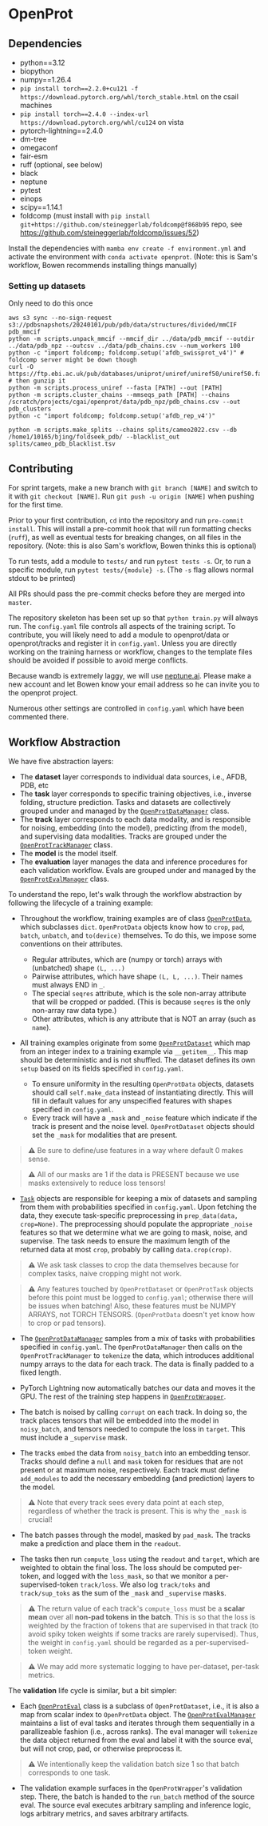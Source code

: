# OpenProt

## Dependencies
* python==3.12
* biopython
* numpy==1.26.4
* `pip install torch==2.2.0+cu121 -f https://download.pytorch.org/whl/torch_stable.html` on the csail machines
* `pip install torch==2.4.0 --index-url https://download.pytorch.org/whl/cu124` on vista
* pytorch-lightning==2.4.0
* dm-tree
* omegaconf
* fair-esm
* ruff (optional, see below)
* black
* neptune
* pytest
* einops
* scipy==1.14.1
* foldcomp (must install with `pip install git+https://github.com/steineggerlab/foldcomp@f868b95` repo, see https://github.com/steineggerlab/foldcomp/issues/52)

Install the dependencies with `mamba env create -f environment.yml` and activate the environment with `conda activate openprot`. (Note: this is Sam's workflow, Bowen recommends installing things manually)

### Setting up datasets
Only need to do this once
```
aws s3 sync --no-sign-request s3://pdbsnapshots/20240101/pub/pdb/data/structures/divided/mmCIF pdb_mmcif
python -m scripts.unpack_mmcif --mmcif_dir ../data/pdb_mmcif --outdir ../data/pdb_npz --outcsv ../data/pdb_chains.csv --num_workers 100
python -c "import foldcomp; foldcomp.setup('afdb_swissprot_v4')" # foldcomp server might be down though
curl -O https://ftp.ebi.ac.uk/pub/databases/uniprot/uniref/uniref50/uniref50.fasta.gz # then gunzip it
python -m scripts.process_uniref --fasta [PATH] --out [PATH]
python -m scripts.cluster_chains --mmseqs_path [PATH] --chains /scratch/projects/cgai/openprot/data/pdb_npz/pdb_chains.csv --out pdb_clusters
python -c "import foldcomp; foldcomp.setup('afdb_rep_v4')"

python -m scripts.make_splits --chains splits/cameo2022.csv --db /home1/10165/bjing/foldseek_pdb/ --blacklist_out splits/cameo_pdb_blacklist.tsv
```

## Contributing

For sprint targets, make a new branch with `git branch [NAME]` and switch to it with `git checkout [NAME]`. Run `git push -u origin [NAME]` when pushing for the first time.

Prior to your first contribution, `cd` into the repository and run `pre-commit install`. This will install a pre-commit hook that will run formatting checks (`ruff`), as well as eventual tests for breaking changes, on all files in the repository. (Note: this is also Sam's workflow, Bowen thinks this is optional)

To run tests, add a module to `tests/` and run `pytest tests -s`. Or, to run a specific module, run `pytest tests/{module} -s`. (The `-s` flag allows normal stdout to be printed)

All PRs should pass the pre-commit checks before they are merged into `master`.

The repository skeleton has been set up so that `python train.py` will always run. The `config.yaml` file controls all aspects of the training script. To contribute, you will likely need to add a module to openprot/data or openprot/tracks and register it in `config.yaml`. Unless you are directly working on the training harness or workflow, changes to the template files should be avoided if possible to avoid merge conflicts.

Because wandb is extremely laggy, we will use [neptune.ai](https://neptune.ai/). Please make a new account and let Bowen know your email address so he can invite you to the openprot project.

Numerous other settings are controlled in `config.yaml` which have been commented there.

## Workflow Abstraction

We have five abstraction layers:
* The **dataset** layer corresponds to individual data sources, i.e., AFDB, PDB, etc
* The **task** layer corresponds to specific training objectives, i.e., inverse folding, structure prediction. Tasks and datasets are collectively grouped under and managed by the [`OpenProtDataManager`](openprot/data/manager.py) class.
* The **track** layer corresponds to each data modality, and is responsible for noising, embedding (into the model), predicting (from the model), and supervising data modalities. Tracks are grouped under the [`OpenProtTrackManager`](openprot/tracks/manager.py) class.
* The **model** is the model itself.
* The **evaluation** layer manages the data and inference procedures for each validation workflow. Evals are grouped under and managed by the [`OpenProtEvalManager`](openprot/evals/manager.py) class.


To understand the repo, let's walk through the workflow abstraction by following the lifecycle of a training example:

* Throughout the workflow, training examples are of class [`OpenProtData`](openprot/data/data.py), which subclasses `dict`. `OpenProtData` objects know how to `crop`, `pad`, `batch`, `unbatch`, and `to(device)` themselves. To do this, we impose some conventions on their attributes.
    * Regular attributes, which are (numpy or torch) arrays with (unbatched) shape `(L, ...)`
    * Pairwise attributes, which have shape `(L, L, ...)`. Their names must always END in `_`.
    * The special `seqres` attribute, which is the sole non-array attribute that will be cropped or padded. (This is because `seqres` is the only non-array raw data type.)
    * Other attributes, which is any attribute that is NOT an array (such as `name`).
      
* All training examples originate from some [`OpenProtDataset`](openprot/data/data.py) which map from an integer index to a training example via `__getitem__`. This map should be deterministic and is not shuffled. The dataset defines its own `setup` based on its fields specified in `config.yaml`.
    * To ensure uniformity in the resulting `OpenProtData` objects, datasets should call `self.make_data` instead of instantiating directly. This will fill in default values for any unspecified features with shapes specified in `config.yaml`.
    * Every track will have a `_mask` and `_noise` feature which indicate if the track is present and the noise level. `OpenProtDataset` objects should set the `_mask` for modalities that are present.

> &#x26A0; Be sure to define/use features in a way where default 0 makes sense.

> &#x26A0; All of our masks are 1 if the data is PRESENT because we use masks extensively to reduce loss tensors!

* [`Task`](openprot/tasks/task.py) objects are responsible for keeping a mix of datasets and sampling from them with probabilities specified in `config.yaml`. Upon fetching the data, they execute task-specific preprocessing in `prep_data(data, crop=None)`. The preprocessing should populate the appropriate `_noise` features so that we determine what we are going to mask, noise, and supervise. The task needs to ensure the maximum length of the returned data at most `crop`, probably by calling `data.crop(crop)`.

> &#x26A0; We ask task classes to crop the data themselves because for complex tasks, naive cropping might not work.

> &#x26A0; Any features touched by `OpenProtDataset` or `OpenProtTask` objects before this point must be logged to `config.yaml`; otherwise there will be issues when batching! Also, these features must be NUMPY ARRAYS, not TORCH TENSORS. (`OpenProtData` doesn't yet know how to crop or pad tensors).

* The [`OpenProtDataManager`](openprot/data/manager.py) samples from a mix of tasks with probabilities specified in `config.yaml`.  The `OpenProtDataManager` then calls on the `OpenProtTrackManager` to `tokenize` the data, which introduces additional numpy arrays to the data for each track. The data is finally padded to a fixed length.

* PyTorch Lightning now automatically batches our data and moves it the GPU. The rest of the training step happens in [`OpenProtWrapper`](openprot/model/wrapper.py).

* The batch is noised by calling `corrupt` on each track. In doing so, the track places tensors that will be embedded into the model in `noisy_batch`, and tensors needed to compute the loss in `target`. This must include a `_supervise` mask.

* The tracks `embed` the data from `noisy_batch` into an embedding tensor. Tracks should define a `null` and `mask` token for residues that are not present or at maximum noise, respectively. Each track must define `add_modules` to add the necessary embedding (and prediction) layers to the model.

> &#x26A0; Note that every track sees every data point at each step, regardless of whether the track is present. This is why the `_mask` is crucial!

* The batch passes through the model, masked by `pad_mask`. The tracks make a prediction and place them in the `readout`.

* The tasks then run `compute_loss` using the `readout` and `target`, which are weighted to obtain the final loss. The loss should be computed per-token, and logged with the `loss_mask`, so that we monitor a per-supervised-token `track/loss`. We also log `track/toks` and `track/sup_toks` as the sum of the `_mask` and `_supervise` masks. 

> &#x26A0; The return value of each track's `compute_loss` must be a **scalar mean** over all **non-pad tokens in the batch**. This is so that the loss is weighted by the fraction of tokens that are supervised in that track (to avoid spiky token weights if some tracks are rarely supervised). Thus, the weight in `config.yaml` should be regarded as a per-supervised-token weight.

> &#x26A0; We may add more systematic logging to have per-dataset, per-task metrics.

The **validation** life cycle is similar, but a bit simpler:

* Each [`OpenProtEval`](openprot/evals/eval.py) class is a subclass of `OpenProtDataset`, i.e., it is also a map from scalar index to `OpenProtData` object. The [`OpenProtEvalManager`](openprot/eval/manager.py) maintains a list of eval tasks and iterates through them sequentially in a parallizeable fashion (i.e., across ranks). The eval manager will `tokenize` the data object returned from the eval and label it with the source eval, but will not crop, pad, or otherwise preprocess it.

> &#x26A0; We intentionally keep the validation batch size 1 so that batch corresponds to one task.

* The validation example surfaces in the `OpenProtWrapper`'s validation step. There, the batch is handed to the `run_batch` method of the source eval. The source eval executes arbitrary sampling and inference logic, logs arbitrary metrics, and saves arbitrary artifacts.

